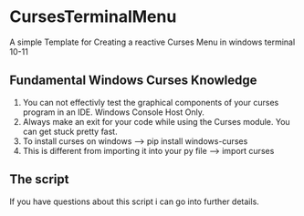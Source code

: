 # CursesTerminalMenu
A simple Template for Creating a reactive Curses Menu in windows terminal 10-11




## Fundamental Windows Curses Knowledge

1. You can not effectivly test the graphical components of your curses program in an IDE. Windows Console Host Only.
2. Always make an exit for your code while using the Curses module. You can get stuck pretty fast.
3. To install curses on windows --> pip install windows-curses
4. This is different from importing it into your py file --> import curses


## The script

If you have questions about this script i can go into further details.
